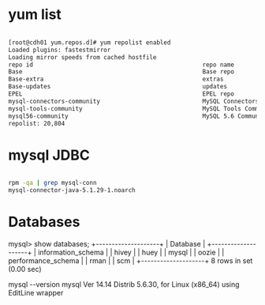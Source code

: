 # yum list

```bash

[root@cdh01 yum.repos.d]# yum repolist enabled
Loaded plugins: fastestmirror
Loading mirror speeds from cached hostfile
repo id                                                repo name                                               status
Base                                                   Base repo                                                6,575
Base-extra                                             extras                                                      62
Base-updates                                           updates                                                  1,622
EPEL                                                   EPEL repo                                               12,241
mysql-connectors-community                             MySQL Connectors Community                                  21
mysql-tools-community                                  MySQL Tools Community                                       35
mysql56-community                                      MySQL 5.6 Community Server                                 248
repolist: 20,804

```


# mysql JDBC

```bash

rpm -qa | grep mysql-conn
mysql-connector-java-5.1.29-1.noarch

```


# Databases

mysql> show databases;
+--------------------+
| Database           |
+--------------------+
| information_schema |
| hivey              |
| huey               |
| mysql              |
| oozie              |
| performance_schema |
| rman               |
| scm                |
+--------------------+
8 rows in set (0.00 sec)

mysql --version
mysql  Ver 14.14 Distrib 5.6.30, for Linux (x86_64) using  EditLine wrapper

